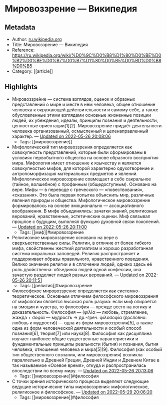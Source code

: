 # Мировоззрение — Википедия

## Metadata
- Author: [ru.wikipedia.org]()
- Title: Мировоззрение — Википедия
- Reference: https://ru.wikipedia.org/wiki/%D0%9C%D0%B8%D1%80%D0%BE%D0%B2%D0%BE%D0%B7%D0%B7%D1%80%D0%B5%D0%BD%D0%B8%D0%B5
- Category: [[article]]

## Highlights
- Мировоззре́ние — система взглядов, оценок и образных представлений о мире и месте в нём человека, общее отношение человека к окружающей действительности и самому себе, а также обусловленные этими взглядами основные жизненные позиции людей, их убеждения, идеалы, принципы познания и деятельности, ценностные ориентации[1][2]. Мировоззрение придаёт деятельности человека организованный, осмысленный и целенаправленный характер. — [Updated on 2022-05-26 20:08:06](https://hyp.is/aX-Jut0WEeyHJVONjOQ9PA/ru.wikipedia.org/wiki/%D0%9C%D0%B8%D1%80%D0%BE%D0%B2%D0%BE%D0%B7%D0%B7%D1%80%D0%B5%D0%BD%D0%B8%D0%B5)
   - Tags: [[мировоззрение]]
- Мифологический тип мировоззрения определяется как совокупность представлений, которые были сформированы в условиях первобытного общества на основе образного восприятия мира. Мифология имеет отношение к язычеству и является совокупностью мифов, для которой характерно одухотворение и антропоморфизация материальных предметов и явлений.
Мифологическое мировоззрение совмещает в себе сакральное (тайное, волшебное) с профанным (общедоступным). Основано на вере.
Мифы — в переводе с греческого — «повествования», «сказания». Это была первая попытка объяснить мир, различные явления природы и общества. Мифологическое мировоззрение формировалось на основе эмоционально — ассоциативного воображения. В мифе объединялись: зачатки знаний, религиозных верований, нравственные, эстетические оценки. Миф связывал прошлое с будущим, выполнял функцию духовной связи поколений. — [Updated on 2022-05-26 20:11:00](https://hyp.is/0Li2ON0WEeyKX_M_0CGatg/ru.wikipedia.org/wiki/%D0%9C%D0%B8%D1%80%D0%BE%D0%B2%D0%BE%D0%B7%D0%B7%D1%80%D0%B5%D0%BD%D0%B8%D0%B5)
   - Tags: [[миф]]#мировоззрение
- Религиозное мировоззрение основано на вере в сверхъестественные силы. Религии, в отличие от более гибкого мифа, свойственны жесткий догматизм и хорошо разработанная система моральных заповедей. Религия распространяет и поддерживает образы правильного, нравственного поведения. Велико значение религии и в сплочении людей, однако здесь её роль двойственна: объединяя людей одной конфессии, она зачастую разделяет людей разных верований. — [Updated on 2022-05-26 20:11:51](https://hyp.is/7yaYiN0WEeyeoVeUekpg5A/ru.wikipedia.org/wiki/%D0%9C%D0%B8%D1%80%D0%BE%D0%B2%D0%BE%D0%B7%D0%B7%D1%80%D0%B5%D0%BD%D0%B8%D0%B5)
   - Tags: [[религия]]#мировоззрение
- Философское мировоззрение определяется как системно-теоретическое. Основным отличием философского мировоззрения от мифологии является высокая роль разума: если миф опирается на эмоции и чувства, то философия — прежде всего на логику и доказательность.
Философия — (φιλία — любовь, стремление, жажда + σοφία — мудрость → др.-греч. φιλοσοφία (дословно: любовь к мудрости)) — одна из форм мировоззрения[5], а также одна из форм человеческой деятельности и особый способ познания[6], теория[7] или наука[8]. Философия как дисциплина изучает наиболее общие существенные характеристики и фундаментальные принципы реальности (бытия) и познания, бытия человека, отношения человека и мира[5][9].
Философия (как особый тип общественного сознания, или мировоззрения) возникла параллельно в Древней Греции, Древней Индии и Древнем Китае в так называемое «Осевое время», откуда и распространилась впоследствии по всему миру. — [Updated on 2022-05-26 20:13:06](https://hyp.is/HCmvyN0XEeyKYN8qCaB10Q/ru.wikipedia.org/wiki/%D0%9C%D0%B8%D1%80%D0%BE%D0%B2%D0%BE%D0%B7%D0%B7%D1%80%D0%B5%D0%BD%D0%B8%D0%B5)
   - Tags: [[мировоззрение]]#философия
- С точки зрения исторического процесса выделяют следующие ведущие исторические типы мировоззрения: мифологическое, религиозное и философское. — [Updated on 2022-05-29 20:06:20](https://hyp.is/h0wRDN0WEeyiLJOo6_mPgQ/ru.wikipedia.org/wiki/%D0%9C%D0%B8%D1%80%D0%BE%D0%B2%D0%BE%D0%B7%D0%B7%D1%80%D0%B5%D0%BD%D0%B8%D0%B5)
   - Tags: [[мировоззрение]]#философия
